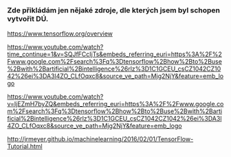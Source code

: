 ### Zde přikládám jen nějaké zdroje, dle kterých jsem byl schopen vytvořit DÚ.
https://www.tensorflow.org/overview

https://www.youtube.com/watch?time_continue=1&v=SQJfFCcIjTs&embeds_referring_euri=https%3A%2F%2Fwww.google.com%2Fsearch%3Fq%3Dtensorflow%2Bhow%2Bto%2Buse%2Bwith%2Bartificial%2Bintelligence%26rlz%3D1C1GCEU_csCZ1042CZ1042%26ei%3DA3l4ZO_CLfOqxc8&source_ve_path=Mjg2NjY&feature=emb_logo

https://www.youtube.com/watch?v=IjEZmH7byZQ&embeds_referring_euri=https%3A%2F%2Fwww.google.com%2Fsearch%3Fq%3Dtensorflow%2Bhow%2Bto%2Buse%2Bwith%2Bartificial%2Bintelligence%26rlz%3D1C1GCEU_csCZ1042CZ1042%26ei%3DA3l4ZO_CLfOqxc8&source_ve_path=Mjg2NjY&feature=emb_logo

http://jrmeyer.github.io/machinelearning/2016/02/01/TensorFlow-Tutorial.html
